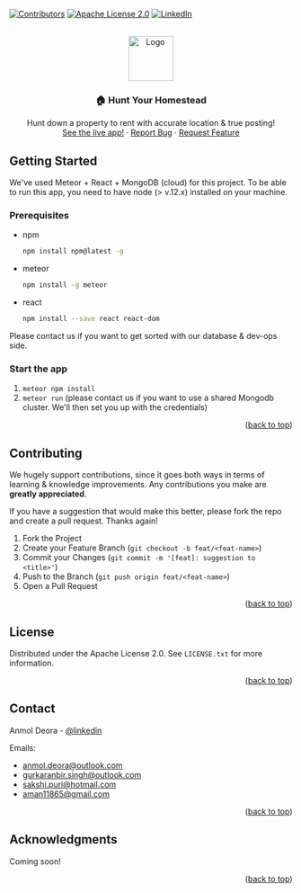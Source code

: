<!-- Improved compatibility of back to top link: See: https://github.com/othneildrew/Best-README-Template/pull/73 -->
<a name="readme-top"></a>
[![Contributors][contributors-shield]][contributors-url]
[![Apache License 2.0][license-shield]][license-url]
[![LinkedIn][linkedin-shield]][linkedin-url]



<!-- PROJECT LOGO -->
<br />
<div align="center">
  <a href="https://github.com/deoraanmol/homestead">
    <img src="https://cdn.pixabay.com/photo/2013/07/18/10/56/house-163526_1280.jpg" alt="Logo" width="80" height="80">
  </a>

<h3 align="center">🏠 Hunt Your Homestead</h3>

  <p align="center">
    Hunt down a property to rent with accurate location & true posting!
    <br />
    <a href="https://homestead.eu.meteorapp.com/">See the live app!</a>
    ·
    <a href="https://github.com/deoraanmol/homestead/issues">Report Bug</a>
    ·
    <a href="https://github.com/deoraanmol/homestead/issues">Request Feature</a>
  </p>
</div>

<!-- GETTING STARTED -->
## Getting Started

We've used Meteor + React + MongoDB (cloud) for this project. To be able to run this app, you need to have node (> v.12.x) installed on your machine.

### Prerequisites

* npm
  ```sh
  npm install npm@latest -g
  ```

* meteor
  ```sh
  npm install -g meteor
  ```  

* react
  ```sh
  npm install --save react react-dom
  ```

Please contact us if you want to get sorted with our database & dev-ops side.    

### Start the app

1. `meteor npm install`
2. `meteor run` (please contact us if you want to use a shared Mongodb cluster. We'll then set you up with the credentials)

<p align="right">(<a href="#readme-top">back to top</a>)</p>

<!-- CONTRIBUTING -->
## Contributing

We hugely support contributions, since it goes both ways in terms of learning & knowledge improvements. Any contributions you make are **greatly appreciated**.

If you have a suggestion that would make this better, please fork the repo and create a pull request. Thanks again!

1. Fork the Project
2. Create your Feature Branch (`git checkout -b feat/<feat-name>`)
3. Commit your Changes (`git commit -m '[feat]: suggestion to <title>'`)
4. Push to the Branch (`git push origin feat/<feat-name>`)
5. Open a Pull Request

<p align="right">(<a href="#readme-top">back to top</a>)</p>

<!-- LICENSE -->
## License

Distributed under the Apache License 2.0. See `LICENSE.txt` for more information.

<p align="right">(<a href="#readme-top">back to top</a>)</p>



<!-- CONTACT -->
## Contact

Anmol Deora - [@linkedin](https://www.linkedin.com/in/anmoldeora/)

Emails:
- anmol.deora@outlook.com
- gurkaranbir.singh@outlook.com
- sakshi.puri@hotmail.com
- aman11865@gmail.com

<p align="right">(<a href="#readme-top">back to top</a>)</p>

<!-- ACKNOWLEDGMENTS -->
## Acknowledgments

Coming soon!

<p align="right">(<a href="#readme-top">back to top</a>)</p>



<!-- MARKDOWN LINKS & IMAGES -->
<!-- https://www.markdownguide.org/basic-syntax/#reference-style-links -->
[contributors-shield]: https://img.shields.io/github/contributors/github_username/repo_name.svg?style=for-the-badge
[contributors-url]: 3
[forks-shield]: https://img.shields.io/github/forks/github_username/repo_name.svg?style=for-the-badge
[forks-url]: https://github.com/github_username/repo_name/network/members
[stars-shield]: https://img.shields.io/github/stars/github_username/repo_name.svg?style=for-the-badge
[issues-shield]: https://img.shields.io/github/issues/github_username/repo_name.svg?style=for-the-badge
[issues-url]: https://github.com/github_username/repo_name/issues
[license-shield]: https://img.shields.io/github/license/github_username/repo_name.svg?style=for-the-badge
[license-url]: https://github.com/github_username/repo_name/blob/master/LICENSE.txt
[linkedin-shield]: https://img.shields.io/badge/-LinkedIn-black.svg?style=for-the-badge&logo=linkedin&colorB=555
[linkedin-url]: https://www.linkedin.com/in/anmoldeora/
[product-screenshot]: images/screenshot.png
[Next.js]: https://img.shields.io/badge/next.js-000000?style=for-the-badge&logo=nextdotjs&logoColor=white
[Next-url]: https://nextjs.org/
[React.js]: https://img.shields.io/badge/React-20232A?style=for-the-badge&logo=react&logoColor=61DAFB
[React-url]: https://reactjs.org/
[Vue.js]: https://img.shields.io/badge/Vue.js-35495E?style=for-the-badge&logo=vuedotjs&logoColor=4FC08D
[Vue-url]: https://vuejs.org/
[Angular.io]: https://img.shields.io/badge/Angular-DD0031?style=for-the-badge&logo=angular&logoColor=white
[Angular-url]: https://angular.io/
[Svelte.dev]: https://img.shields.io/badge/Svelte-4A4A55?style=for-the-badge&logo=svelte&logoColor=FF3E00
[Svelte-url]: https://svelte.dev/
[Laravel.com]: https://img.shields.io/badge/Laravel-FF2D20?style=for-the-badge&logo=laravel&logoColor=white
[Laravel-url]: https://laravel.com
[Bootstrap.com]: https://img.shields.io/badge/Bootstrap-563D7C?style=for-the-badge&logo=bootstrap&logoColor=white
[Bootstrap-url]: https://getbootstrap.com
[JQuery.com]: https://img.shields.io/badge/jQuery-0769AD?style=for-the-badge&logo=jquery&logoColor=white
[Meteor-url]: https://docs.meteor.com/